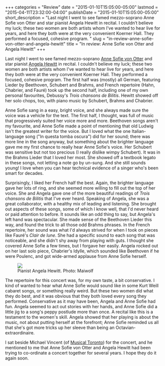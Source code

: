 +++
categories = "Review"
date = "2015-01-10T15:05:00-05:00"
lastmod = "2015-04-11T23:32:00-04:00"
publishDate = "2015-01-10T15:05:00-05:00"
short_description = "Last night I went to see famed mezzo-soprano Anne Sofie von Otter and star pianist Angela Hewitt in recital. I couldn’t believe my luck; these two women are both artists whom I’ve wanted to hear live for years, and here they both were at the very convenient Koerner Hall. They performed a focused, cohesive program. "
slug = "in-review-anne-sofie-von-otter-and-angela-hewitt"
title = "In review: Anne Sofie von Otter and Angela Hewitt"
+++

<p class="intro">
	Last night I went to see famed mezzo-soprano <a href="http://www.annesofievonotter.com/" target="_blank">Anne Sofie von Otter</a> and star pianist <a href="http://www.angelahewitt.com/" target="_blank">Angela Hewitt</a> in recital. I couldn't believe my luck; these two women are both artists whom I've wanted to hear live for years, and here they both were at the very convenient Koerner Hall. They performed a focused, cohesive program. The first half was (mostly) all German, featuring Lieder by Beethoven, Schubert and Brahms, and French repertoire (Hahn, Chabrier, and Fauré) took up the second half, including one of my own personal favourites, Debussy's <em>Trois chansons de Bilitis</em>. Hewitt showed off her solo chops, too, with piano music by Schubert, Brahms and Chabrier.<br>
</p>
<p>
	Anne Sofie sang in a easy, bright voice, and she always made sure the voice was a vehicle for the text. The first half, I thought, was full of music that progressively suited her voice more and more. Beethoven songs aren't my favourite, and Anne Sofie made a point of mentioning that old Ludwig isn't the greatest writer for the voice. But I loved what the one Italian-language song ("In questa tomba oscura") did for her sound; there was more line in the song anyway, but something about the brighter language gave me my first chance to really hear Anne Sofie's voice. Her Schubert was sensitive but not too precious (I really dislike wimpy Schubert). It was in the Brahms Lieder that I loved her most. She showed off a textbook legato in these songs, not letting a note go by un-sung. And she still sounds young! I love when you can hear technical evidence of a singer who's been smart for decades.
</p>
<p>
	Surprisingly, I liked her French half the best. Again, the brighter language gave her lots of ring, and she seemed more willing to fill out the top of her voice. She and Angela gave one of the more beautiful readings of <em>Trois chansons de Bilitis</em> that I've ever heard. Speaking of Angela, she was a great collaborator, with a healthy mix of leading and listening. She brought out aspects of these songs, some of which I know well, that I'd never heard or paid attention to before. It sounds like an odd thing to say, but Angela's left hand was spectacular. She made sense of the Beethoven Lieder this way, and found the trick to all those odd Brahms phrases. In the French repertoire, her sound was what I'd always strived for when I took on pieces like Fauré's <em>Clair de lune</em>. She had a specific sound to each song that was noticeable, and she didn't shy away from playing with guts. I thought she covered Anne Sofie a few times, but I forgave her easily. Angela rocked out on her last solo piece, Chabrier's Idylle, which sounded like Beethoven if he were Poulenc, and got wide-armed applause from Anne Sofie herself.
</p>
<figure data-type="image"><a href="https://res.cloudinary.com/schmopera/image/upload/v1545409169/media/webhook-uploads/1428809512628/Hewitt_Fotor.jpg"><img data-resize-src="http://lh3.googleusercontent.com/ZBGHFGoienyyC0Dr9GBuYcLykgi9DCLLANuJWQjnmpp-yRSjuxGxoX5t-t8B7U4Kle4_USheNsxJ8-m15mcLpzPYsTI" src="http://lh3.googleusercontent.com/ZBGHFGoienyyC0Dr9GBuYcLykgi9DCLLANuJWQjnmpp-yRSjuxGxoX5t-t8B7U4Kle4_USheNsxJ8-m15mcLpzPYsTI=s1200"></a><figcaption>Pianist Angela Hewitt. Photo: Maiwolf</figcaption></figure>
<p>
	The repertoire for this concert was, for my own taste, a bit conservative. I kind of wanted to hear what Anne Sofie would sound like in some Kurt Weill cabaret songs, or something really weird. But these two women did what they do best, and it was obvious that they both loved every song they performed. Conservative as it may have been, Angela and Anne Sofie had fun. Angela seemed to act out stories with her hands, and Anne Sofie did a little jig to a song's peppy postlude more than once. A recital like this is a testament to the women's skill. Angela showed that her playing is about the music, not about putting herself at the forefront; Anne Sofie reminded us all that she's got more tricks up her sleeve than being an Octavian-extraordinaire.
</p>
<p>
	I sat beside Michael Vincent (of <a href="http://www.musicaltoronto.org/" target="_blank">Musical Toronto</a>) for the concert, and he mentioned to me that Anne Sofie von Otter and Angela Hewitt had been trying to co-ordinate a concert together for several years. I hope they do it again soon.
</p>
